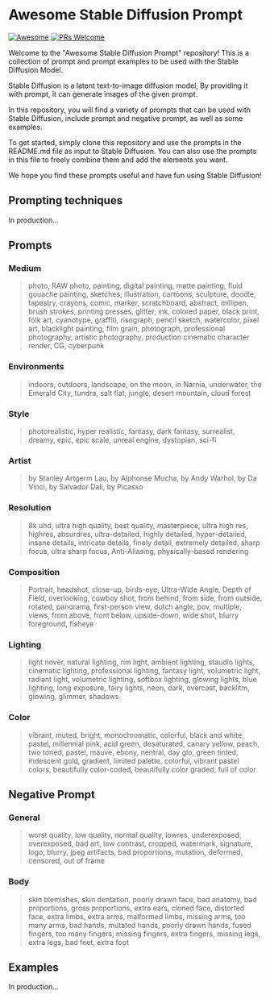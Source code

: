 # Awesome Stable Diffusion Prompt

[![Awesome](https://awesome.re/badge.svg)](https://awesome.re) [![PRs Welcome](https://img.shields.io/badge/PRs-welcome-brightgreen.svg?style=flat-square)](https://makeapullrequest.com) 

Welcome to the "Awesome Stable Diffusion Prompt" repository! This is a collection of prompt and prompt examples to be used with the Stable Diffusion Model.

Stable Diffusion is a latent text-to-image diffusion model, By providing it with prompt, it can generate images of the given prompt.

In this repository, you will find a variety of prompts that can be used with Stable Diffusion, include prompt and negative prompt, as well as some examples.

To get started, simply clone this repository and use the prompts in the README.md file as input to Stable Diffusion. You can also use the prompts in this file to freely combine them and add the elements you want.

We hope you find these prompts useful and have fun using Stable Diffusion!



## Prompting techniques

In production...



## Prompts

### Medium

> photo, RAW photo, painting, digital painting, matte painting, fluid gouache painting, sketches, illustration, cartoons, sculpture, doodle, tapestry, crayons, comic, marker, scratchboard, abstract, millipen, brush strokes, printing presses, glitter, ink, colored paper, black print, folk art, cyanotype, graffiti, risograph, pencil sketch, watercolor, pixel art, blacklight painting, film grain, photograph, professional photography, artistic photography, production cinematic character render, CG, cyberpunk



### Environments

> indoors, outdoors, landscape, on the moon, in Narnia, underwater, the Emerald City, tundra, salt flat, jungle, desert mountain, cloud forest



### Style

> photorealistic, hyper realistic, fantasy, dark fantasy, surrealist, dreamy, epic, epic scale, unreal engine, dystopian, sci-fi



### Artist 

> by Stanley Artgerm Lau, by Alphonse Mucha, by Andy Warhol, by Da Vinci, by Salvador Dali, by Picasso



### Resolution

> 8k uhd, ultra high quality, best quality, masterpiece, ultra high res, highres, absurdres,  ultra-detailed, highly detailed, hyper-detailed, insane details, intricate details, finely detail, extremely detailed, sharp focus, ultra sharp focus, Anti-Aliasing, physically-based rendering



### Composition

> Portrait, headshot, close-up, birds-eye, Ultra-Wide Angle, Depth of Field, overlooking, cowboy shot, from behind, from side, from outside, rotated, panorama, first-person view, dutch angle, pov, multiple, views, from above, from below, upside-down, wide shot, blurry foreground, fisheye



### Lighting

> light nover, natural lighting, rim light, ambient lighting, staudio lights, cinematic lighting,  professional lighting, fantasy light, volumetric light, radiant light, volumetric lighting, softbox lighting, glowing lights, blue lighting, long exposure, fairy lights, neon, dark, overcast, backlitm, glowing, glimmer, shadows



### Color

> vibrant, muted, bright, monochromatic, colorful, black and white, pastel, millennial pink, acid green, desaturated, canary yellow, peach, two toned, pastel, mauve, ebony, nentral, day glo, green tinted, iridescent gold, gradient, limited palette, colorful, vibrant pastel colors, beautifully color-coded, beautifully color graded, full of color



## Negative Prompt

### General

> worst quality, low quality, normal quality, lowres, underexposed, overexposed, bad art, low contrast, cropped, watermark, signature, logo, blurry, jpeg artifacts, bad proportions, mutation, deformed, censored, out of frame



### Body

> skin blemishes, skin dentation, poorly drawn face, bad anatomy, bad proportions,  gross proportions, extra ears, cloned face, distorted face, extra limbs, extra arms, malformed limbs, missing arms, too many arms, bad hands, mutated hands, poorly drawn hands, fused fingers, too many fingers, missing fingers, extra fingers, missing legs, extra legs, bad feet, extra foot



## Examples

In production...





